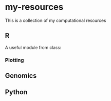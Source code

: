 # my-resources

This is a collection of my computational resources

## R

A useful module from class:

### Plotting

## Genomics

## Python
